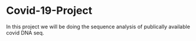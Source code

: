 # Covid-19-Project
In this project we will be doing the sequence analysis of publically available covid DNA seq.
